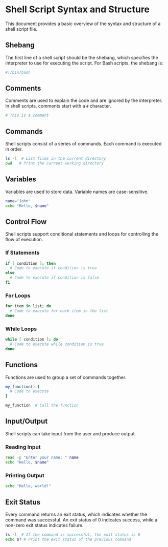 # Shell Script Syntax and Structure

This document provides a basic overview of the syntax and structure of a shell script file.

## Shebang

The first line of a shell script should be the shebang, which specifies the interpreter to use for executing the script. For Bash scripts, the shebang is:

```bash
#!/bin/bash
```

## Comments

Comments are used to explain the code and are ignored by the interpreter. In shell scripts, comments start with a `#` character.

```bash
# This is a comment
```

## Commands

Shell scripts consist of a series of commands. Each command is executed in order.

```bash
ls -l  # List files in the current directory
pwd   # Print the current working directory
```

## Variables

Variables are used to store data. Variable names are case-sensitive.

```bash
name="John"
echo "Hello, $name"
```

## Control Flow

Shell scripts support conditional statements and loops for controlling the flow of execution.

### If Statements

```bash
if [ condition ]; then
  # Code to execute if condition is true
else
  # Code to execute if condition is false
fi
```

### For Loops

```bash
for item in list; do
  # Code to execute for each item in the list
done
```

### While Loops

```bash
while [ condition ]; do
  # Code to execute while condition is true
done
```

## Functions

Functions are used to group a set of commands together.

```bash
my_function() {
  # Code to execute
}

my_function  # Call the function
```

## Input/Output

Shell scripts can take input from the user and produce output.

### Reading Input

```bash
read -p "Enter your name: " name
echo "Hello, $name"
```

### Printing Output

```bash
echo "Hello, world!"
```

## Exit Status

Every command returns an exit status, which indicates whether the command was successful. An exit status of 0 indicates success, while a non-zero exit status indicates failure.

```bash
ls -l  # If the command is successful, the exit status is 0
echo $? # Print the exit status of the previous command